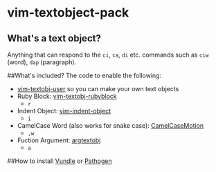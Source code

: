 # vim-textobject-pack
## What's a text object?
Anything that can respond to the ``ci``, ``ca``, ``di`` etc. commands such as ``ciw`` (word), ``dap`` (paragraph).

##What's included?
The code to enable the following:
* [vim-textobj-user](https://github.com/kana/vim-textobj-user) so you can make your own text objects
* Ruby Block: [vim-textobj-rubyblock](https://github.com/nelstrom/vim-textobj-rubyblock) 
  * ``r``
* Indent Object: [vim-indent-object](https://github.com/michaeljsmith/vim-indent-object)
  * ``i``
* CamelCase Word (also works for snake case): [CamelCaseMotion](https://github.com/bkad/CamelCaseMotion)
  * ``,w``
* Fuction Argument: [argtextobj](https://github.com/vim-scripts/argtextobj.vim)
  * ``a``
  
##How to install
[Vundle](https://github.com/gmarik/Vundle.vim) or [Pathogen](https://github.com/tpope/vim-pathogen)
